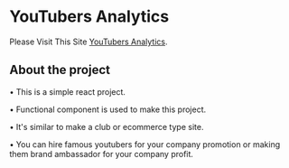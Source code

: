 # YouTubers Analytics

Please Visit This Site [YouTubers Analytics](https://nervous-shaw-ee798b.netlify.app/).

## About the project
•	This is a simple react project.

•	Functional component is used to make this project.

•	It's similar to make a club or ecommerce type site.

•   You can hire famous youtubers for your company promotion or making them brand ambassador for your company profit.
